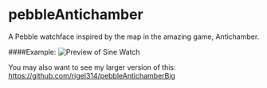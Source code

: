 pebbleAntichamber
=================

A Pebble watchface inspired by the map in the amazing game, Antichamber.

####Example:
![Preview of Sine Watch](https://raw.github.com/rigel314/pebbleAntichamber/master/antichamber.png)

You may also want to see my larger version of this: https://github.com/rigel314/pebbleAntichamberBig

